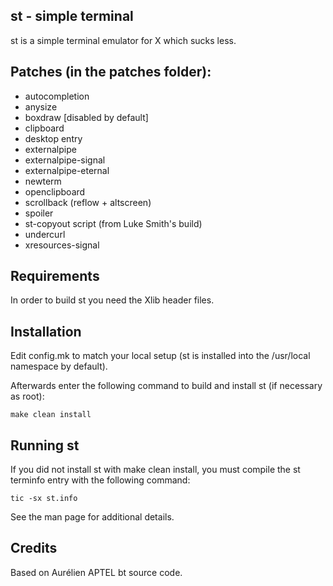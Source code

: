 st - simple terminal
--------------------
st is a simple terminal emulator for X which sucks less.

Patches (in the patches folder):
--------------------------------
- autocompletion
- anysize
- boxdraw [disabled by default]
- clipboard
- desktop entry
- externalpipe
- externalpipe-signal
- externalpipe-eternal
- newterm
- openclipboard
- scrollback (reflow + altscreen)
- spoiler
- st-copyout script (from Luke Smith's build)
- undercurl
- xresources-signal

Requirements
------------
In order to build st you need the Xlib header files.


Installation
------------
Edit config.mk to match your local setup (st is installed into
the /usr/local namespace by default).

Afterwards enter the following command to build and install st (if
necessary as root):

    make clean install


Running st
----------
If you did not install st with make clean install, you must compile
the st terminfo entry with the following command:

    tic -sx st.info

See the man page for additional details.

Credits
-------
Based on Aurélien APTEL <aurelien dot aptel at gmail dot com> bt source code.

